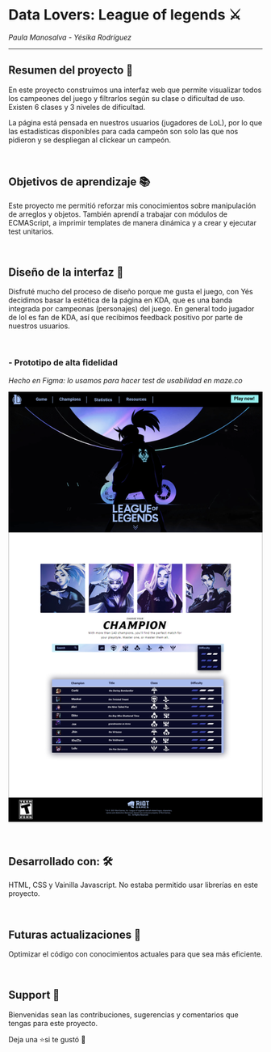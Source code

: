 # Data Lovers: League of legends ⚔️
*Paula Manosalva - Yésika Rodríguez*

***
## Resumen del proyecto 📌

En este proyecto construimos una interfaz web que permite visualizar todos los campeones del juego y filtrarlos según su clase o dificultad de uso. Existen 6 clases y 3 niveles de dificultad. 

La página está pensada en nuestros usuarios (jugadores de LoL), por lo que las estadísticas disponibles para cada campeón son solo las que nos pidieron y se despliegan al clickear un campeón.



<br />

## Objetivos de aprendizaje 📚

Este proyecto me permitió reforzar mis conocimientos sobre manipulación de arreglos y objetos. También aprendí a trabajar con módulos de ECMAScript, a imprimir templates de manera dinámica y a crear y ejecutar test unitarios.

<br />


## Diseño de la interfaz 🔷

Disfruté mucho del proceso de diseño porque me gusta el juego, con Yés decidimos basar la estética de la página en KDA, que es una banda integrada por campeonas (personajes) del juego. En general todo jugador de lol es fan de KDA, así que recibimos feedback positivo por parte de nuestros usuarios.  

<br />

### - Prototipo de alta fidelidad  

*Hecho en Figma: lo usamos para hacer test de usabilidad en maze.co*

![prototipo de alta fidelidad en figma](src/images/first-view.png "prototipo de alta fidelidad en figma")

<br />

## Desarrollado con: 	🛠️ 
HTML, CSS y Vainilla Javascript. No estaba permitido usar librerías en este proyecto.

<br />

## Futuras actualizaciones 🎯
Optimizar el código con conocimientos actuales para que sea más eficiente.

<br />

##  Support 🤝
Bienvenidas sean las contribuciones, sugerencias y comentarios que tengas para este proyecto.

Deja una ⭐️si te gustó 💜